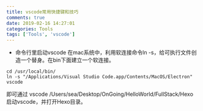 ```yaml
---
title: vscode常用快捷键和技巧
comments: true
date: 2019-02-16 14:27:01
categories: Tools
tags: ['Tools', 'vscode']
---
```


* 命令行里启动vscode
在mac系统中，利用软连接命令ln -s，给可执行文件创造一个替身。在bin下面建立一个软连接。
```
cd /usr/local/bin/
ln -s "/Applications/Visual Studio Code.app/Contents/MacOS/Electron" vscode
```
即可通过 vscode /Users/sea/Desktop/OnGoing/HelloWorld/FullStack/Hexo 启动vscode，并打开Hexo目录。